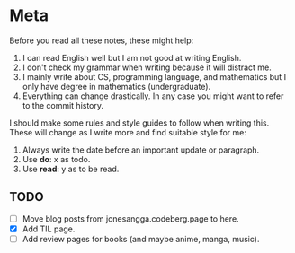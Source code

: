 # Meta

Before you read all these notes, these might help:

1. I can read English well but I am not good at writing English.
1. I don't check my grammar when writing because it will distract me.
1. I mainly write about CS, programming language, and mathematics
   but I only have degree in mathematics (undergraduate).
1. Everything can change drastically. In any case you might want to refer to the commit history.

I should make some rules and style guides to follow when writing this.
These will change as I write more and find suitable style for me:

1. Always write the date before an important update or paragraph.
1. Use **do**: x as todo.
1. Use **read**: y as to be read.

## TODO

- [ ] Move blog posts from jonesangga.codeberg.page to here.
- [x] Add TIL page.
- [ ] Add review pages for books (and maybe anime, manga, music).
